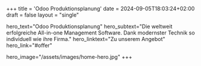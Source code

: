 +++
title = 'Odoo Produktionsplanung'
date = 2024-09-05T18:03:24+02:00
draft = false
layout = "single"


hero_text="Odoo Produktionsplanung"
hero_subtext="Die weltweit erfolgreiche All-in-one Management Software. Dank modernster Technik so individuell wie ihre Firma."
hero_linktext="Zu unserem Angebot"
hero_link="#offer"

hero_image="/assets/images/home-hero.jpg"
+++

